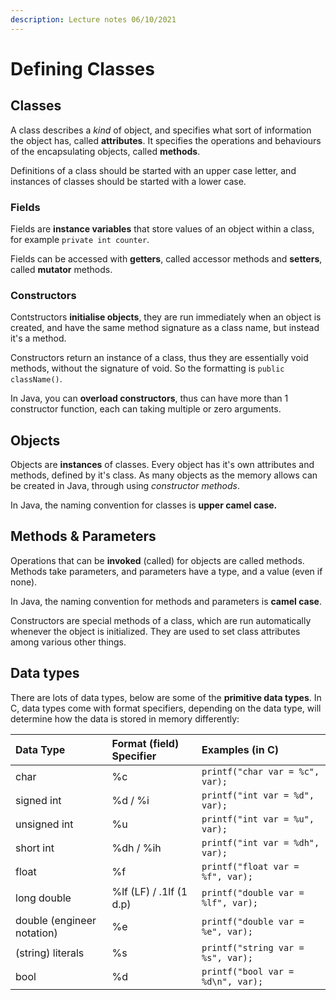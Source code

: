 ```yaml
---
description: Lecture notes 06/10/2021
---
```


# Defining Classes

## Classes

A class describes a _kind_ of object, and specifies what sort of information the object has, called **attributes**. It specifies the operations and behaviours of the encapsulating objects, called **methods**.

Definitions of a class should be started with an upper case letter, and instances of classes should be started with a lower case. 

### Fields

Fields are **instance variables** that store values of an object within a class, for example `private int counter`.

Fields can be accessed with **getters**, called accessor methods and **setters**, called **mutator** methods.

### Constructors

Contstructors **initialise objects**, they are run immediately when an object is created, and have the same method signature as a class name, but instead it's a method.

Constructors return an instance of a class, thus they are essentially void methods, without the signature of void. So the formatting is `public className()`.

In Java, you can **overload constructors**, thus can have more than 1 constructor function, each can taking multiple or zero arguments.

## Objects

Objects are **instances** of classes. Every object has it's own attributes and methods, defined by it's class. As many objects as the memory allows can be created in Java, through using _constructor methods_.

In Java, the naming convention for classes is **upper camel case.**

## Methods & Parameters

Operations that can be **invoked** \(called\) for objects are called methods. Methods take parameters, and parameters have a type, and a value \(even if none\).

In Java, the naming convention for methods and parameters is **camel case**.

Constructors are special methods of a class, which are run automatically whenever the object is initialized. They are used to set class attributes among various other things. 

## Data types

There are lots of data types, below are some of the **primitive data types**. In C, data types come with format specifiers, depending on the data type, will determine how the data is stored in memory differently:

| Data Type | Format \(field\) Specifier | Examples \(in C\) |
| :--- | :--- | :--- |
| char | %c | `printf("char var = %c", var);` |
| signed int | %d / %i | `printf("int var = %d", var);` |
| unsigned int | %u | `printf("int var = %u", var);` |
| short int | %dh / %ih | `printf("int var = %dh", var);` |
| float | %f | `printf("float var = %f", var);` |
| long double | %lf \(LF\) / .1lf \(1 d.p\) | `printf("double var = %lf", var);` |
| double \(engineer notation\) | %e | `printf("double var = %e", var);` |
| \(string\) literals | %s | `printf("string var = %s", var);` |
| bool | %d | `printf("bool var = %d\n", var);` |

